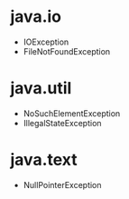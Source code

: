 # java.io
* IOException
* FileNotFoundException

# java.util
* NoSuchElementException
* IllegalStateException

# java.text
* NullPointerException
